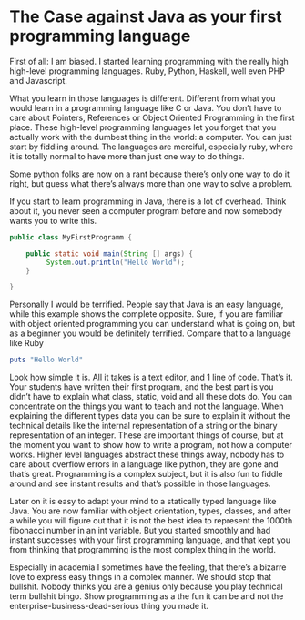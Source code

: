 # The Case against Java as your first programming language

First of all: I am biased. I started learning programming with the really high high-level programming languages. Ruby, Python, Haskell, well even PHP and Javascript. 

What you learn in those languages is different. Different from what you would learn in a programming language like C or Java. You don’t have to care about Pointers, References or Object Oriented Programming in the first place. These high-level programming languages let you forget that you actually work with the dumbest thing in the world: a computer. You can just start by fiddling around. The languages are merciful, especially ruby, where it is totally normal to have more than just one way to do things.

Some python folks are now on a rant because there’s only one way to do it right, but guess what there’s always more than one way to solve a problem.

If you start to learn programming in Java, there is a lot of overhead. Think about it, you never seen a computer program before and now somebody wants you to write this.

```java
public class MyFirstProgramm {

    public static void main(String [] args) {
         System.out.println("Hello World");
    } 

}
```

Personally I would be terrified. People say that Java is an easy language, while this example shows the complete opposite. Sure, if you are familiar with object oriented programming you can understand what is going on, but as a beginner you would be definitely terrified. Compare that to a language like Ruby

```ruby
puts "Hello World"
```

Look how simple it is. All it takes is a text editor, and 1 line of code. That’s it. Your students have written their first program, and the best part is you didn’t have to explain what class, static, void and all these dots do. You can concentrate on the things you want to teach and not the language. When explaining the different types data you can be sure to explain it without the technical details like the internal representation of a string or the binary representation of an integer. These are important things of course, but at the moment you want to show how to write a program, not how a computer works. Higher level languages abstract these things away, nobody has to care about overflow errors in a language like python, they are gone and that’s great. Programming is a complex subject, but it is also fun to fiddle around and see instant results and that’s possible in those languages. 

Later on it is easy to adapt your mind to a statically typed language like Java. You are now familiar with object orientation, types, classes, and after a while you will figure out that it is not the best idea to represent the 1000th  fibonacci number in an int variable. But you started smoothly and had instant successes with your first programming language, and that kept you from thinking that programming is the most complex thing in the world.

Especially in academia I sometimes have the feeling, that there’s a bizarre love to express easy things in a complex manner. We should stop that bullshit. Nobody thinks you are a genius only because you play technical term bullshit bingo. Show  programming as a the fun it can be and not the enterprise-business-dead-serious thing you made it.